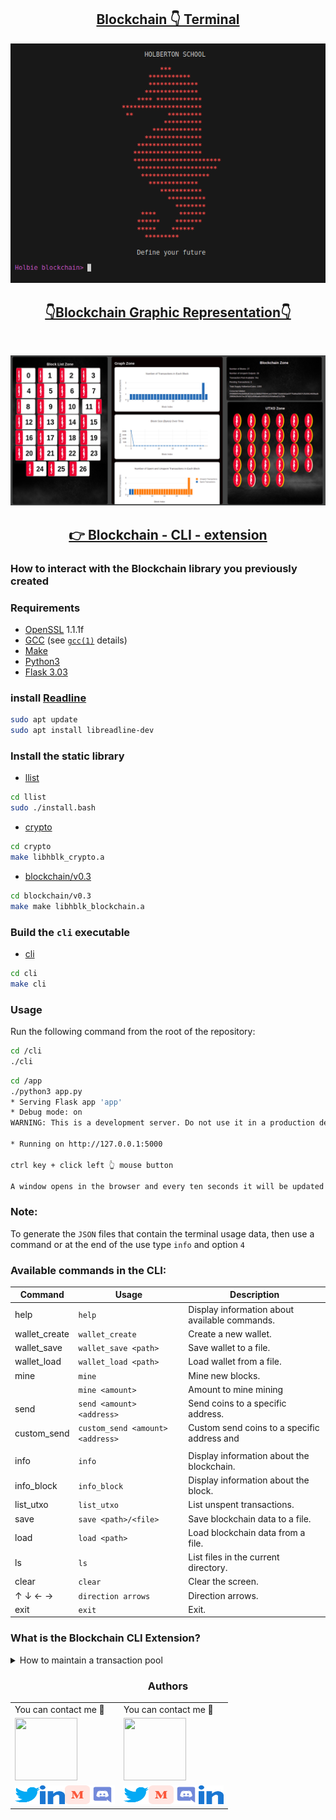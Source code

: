 <h2 align="center"><a href="https://github.com/crasride/blockchain_cli_extension/tree/master/cli"> Blockchain 👇 Terminal</a></h2>


<p align="center">
<img width="" height="" src="./media/Terminal.png">
</p>


<h2 align="center"><a href="https://github.com/crasride/blockchain_cli_extension/tree/jose/app"> 👇Blockchain Graphic Representation👇</a></h2>

<br>

<p align="center">
<img width="" height="" src="./app/img/vi1.png">
</p>


<h2 align="center"><a href="https://github.com/crasride/blockchain_cli_extension/tree/master/cli"> 👉 Blockchain - CLI - extension</a></h2>


### How to interact with the Blockchain library you previously created

### Requirements

* [OpenSSL](https://www.openssl.org/source/old/index.html) 1.1.1f
* [GCC](https://gcc.gnu.org/) (see [`gcc(1)`](https://www.man7.org/linux/man-pages/man1/gcc.1.html) details)
* [Make](https://www.gnu.org/software/make/)
* [Python3](https://www.python.org/)
* [Flask 3.03](https://flask.palletsprojects.com/en/3.0.x/)

### install [Readline](https://web.mit.edu/gnu/doc/html/rlman_2.html)
```bash
sudo apt update
sudo apt install libreadline-dev
```

### Install the static library

* [llist](./llist/)
```bash
cd llist
sudo ./install.bash
```

* [crypto](./crypto/)
```bash
cd crypto
make libhblk_crypto.a
```

* [blockchain/v0.3](./blockchain/v0.3/)
```bash
cd blockchain/v0.3
make make libhblk_blockchain.a
```

### Build the `cli` executable

* [cli](./cli/)
```bash
cd cli
make cli
```

### Usage

Run the following command from the root of the repository:

```bash
cd /cli
./cli
```

```bash
cd /app
./python3 app.py
* Serving Flask app 'app'
* Debug mode: on
WARNING: This is a development server. Do not use it in a production deployment. Use a production WSGI server instead.

* Running on http://127.0.0.1:5000

ctrl key + click left 👆 mouse button

A window opens in the browser and every ten seconds it will be updated with the data generated by the use of the terminal by accessing the `JSON` files that contain the data.
```

### Note:

To generate the `JSON` files that contain the terminal usage data, then use a command or at the end of the use type `info` and option `4`






### Available commands in the CLI:

| Command        | Usage                             | Description                                     |
| ---------------| --------------------------------- | ----------------------------------------------- |
| help           | `help`                            | Display information about available commands.   |
| wallet_create  | `wallet_create`                   | Create a new wallet.                            |
| wallet_save    | `wallet_save <path>`              | Save wallet to a file.                          |
| wallet_load    | `wallet_load <path>`              | Load wallet from a file.                        |
| mine           | `mine`                            | Mine new blocks.                                |
|                | `mine <amount>`                   | Amount to mine mining                           |
| send           | `send <amount> <address>`         | Send coins to a specific address.               |
| custom_send    | `custom_send <amount> <address>`  | Custom send coins to a specific address and     |
|                |                                   |                                                 |
| info           | `info`                            | Display information about the blockchain.       |
| info_block     | `info_block `                     | Display information about the block.            |
| list_utxo      | `list_utxo`                       | List unspent transactions.                      |
| save           | `save <path>/<file>`              | Save blockchain data to a file.                 |
| load           | `load <path>  `                   | Load blockchain data from a file.               |
| ls             | `ls`                              | List files in the current directory.            |
| clear          | `clear`                           | Clear the screen.                               |
| ↑ ↓ ← →        | `direction arrows`                | Direction arrows.                               |
| exit           | `exit`                            | Exit.                                           |




### What is the Blockchain CLI Extension?


<details>
<summary>How to maintain a transaction pool</summary>
<br>

</details>


<div align="center">

### Authors

|                                       |                                |
| ------------------------------------------------------- | --------------------------------------------------- |
| You can contact me 📩                                  | You can contact me 📩                               |
| [<img src="https://github.com/guenoel.png" width="100px" height="100px">](https://github.com/guenoel) | [<img src="https://github.com/crasride.png" width="100px" height="100px">](https://github.com/crasride) |
| <div align="center"><a href="https://twitter.com/GuenoelAndrieux" target="blank"><img src="./media/twitter.svg" alt="guenoel" height="30" width="40" /></a><a href="https://www.linkedin.com/in/guenoelandrieux/" target="blank"><img src="./media/linked-in-alt.svg" alt="guenoel" height="30" width="40" /></a><a href="https://medium.com/@5020" target="blank"><img src="./media/medium.svg" alt="@guenoel" height="30" width="40" /></a><a href="https://discord.gg/Guenoel#1989" target="blank"><img src="./media/discord.svg" alt="guenoel" height="30" width="40" /></a></div> | <div align="center"><a href="https://twitter.com/JosFern35900656" target="blank"><img src="./media/twitter.svg" alt="crasride" height="30" width="40" /></a><a href="https://medium.com/@4990" target="blank"><img src="./media/medium.svg" alt="@crasride" height="30" width="40" /></a><a href="https://discord.gg/José Fernandez Armas#7992" target="blank"><img src="./media/discord.svg" alt="crasride" height="30" width="40" /></a><a href="https://www.linkedin.com/in/jd-fernandez/" target="blank"><img src="./media/linked-in-alt.svg" alt="crasride" height="30" width="40" /></a></div> |

</div>









